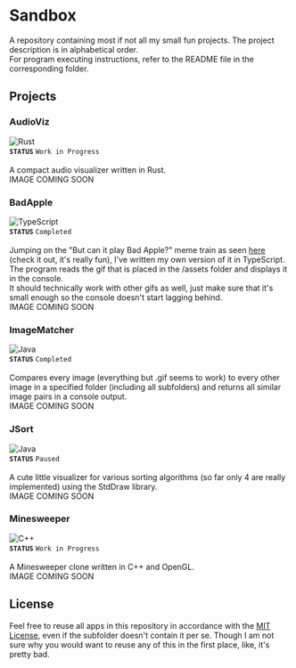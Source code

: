 # Sandbox
A repository containing most if not all my small fun projects. The project description is in alphabetical order.<br>
For program executing instructions, refer to the README file in the corresponding folder.

## Projects
### AudioViz 
![Rust](https://img.shields.io/badge/rust-%23000000.svg?style=for-the-badge&logo=rust&logoColor=white)<br>
<b>`STATUS`</b> `Work in Progress`
<br>
<br>
A compact audio visualizer written in Rust.
<br>
IMAGE COMING SOON

### BadApple 
![TypeScript](https://img.shields.io/badge/typescript-%23007ACC.svg?style=for-the-badge&logo=typescript&logoColor=white)<br>
<b>`STATUS`</b> `Completed`
<br>
<br>
Jumping on the "But can it play Bad Apple?" meme train as seen [here](https://www.youtube.com/playlist?list=PLB7D76D426B628188) (check it out, it's really fun), I've written my own version of it in TypeScript. The program reads the gif that is placed in the /assets folder and displays it in the console.<br>
It should technically work with other gifs as well, just make sure that it's small enough so the console doesn't start lagging behind.
<br>
IMAGE COMING SOON

### ImageMatcher
![Java](https://img.shields.io/badge/java-%23ED8B00.svg?style=for-the-badge&logo=java&logoColor=white)<br>
<b>`STATUS`</b> `Completed`
<br>
<br>
Compares every image (everything but .gif seems to work) to every other image in a specified folder (including all subfolders) and returns all similar image pairs in a console output.
<br>
IMAGE COMING SOON

### JSort
![Java](https://img.shields.io/badge/java-%23ED8B00.svg?style=for-the-badge&logo=java&logoColor=white)<br>
<b>`STATUS`</b> `Paused`
<br>
<br>
A cute little visualizer for various sorting algorithms (so far only 4 are really implemented) using the StdDraw library.
<br>
IMAGE COMING SOON

### Minesweeper
![C++](https://img.shields.io/badge/c++-%2300599C.svg?style=for-the-badge&logo=c%2B%2B&logoColor=white)<br>
<b>`STATUS`</b> `Work in Progress`
<br>
<br>
A Minesweeper clone written in C++ and OpenGL.
<br>
IMAGE COMING SOON

## License
Feel free to reuse all apps in this repository in accordance with the [MIT License](https://github.com/GitThirteen/sandbox/blob/main/LICENSE), even if the subfolder doesn't contain it per se. Though I am not sure why you would want to reuse any of this in the first place, like, it's pretty bad.
